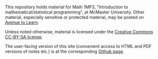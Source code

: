 This repository holds material for Math 1MP3, "Introduction to mathematical/statistical programming", at McMaster University. Other material, especially sensitive or protected material, may be posted on [Avenue to Learn](http://avenue.mcmaster.ca).

Unless noted otherwise, material is licensed under the [Creative Commons CC-BY-SA license](https://creativecommons.org/licenses/by-sa/4.0/legalcode).

The user-facing version of this site (convenient access to HTML and PDF versions of notes etc.) is at the corresponding [Github page](http://bbolker.github.io/math1mp/).
